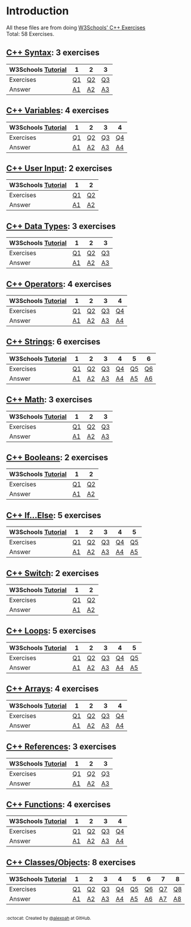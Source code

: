 # Introduction
All these files are from doing [W3Schools' C++ Exercises](https://www.w3schools.com/cpp/exercise.asp)  
Total: 58 Exercises.

## [C++ Syntax](./CPP-Syntax): 3 exercises
| W3Schools [Tutorial](https://www.w3schools.com/cpp/cpp_syntax.asp) | 1 | 2 | 3 |
| :--- | --- | --- | --- |
| Exercises | [Q1](https://www.w3schools.com/cpp/exercise.asp?filename=exercise_syntax1) | [Q2](https://www.w3schools.com/cpp/exercise.asp?filename=exercise_syntax2) | [Q3](https://www.w3schools.com/cpp/exercise.asp?filename=exercise_syntax3) |
| Answer | [A1](./CPP-Syntax/cppSyntaxE1.cpp) | [A2](./CPP-Syntax/cppSyntaxE2.cpp) | [A3](./CPP-Syntax/cppSyntaxE3.cpp) |

## [C++ Variables](./CPP-Variables): 4 exercises
| W3Schools [Tutorial](https://www.w3schools.com/cpp/cpp_variables.asp) | 1 | 2 | 3 | 4 |
| :--- | --- | --- | --- | --- |
| Exercises | [Q1](https://www.w3schools.com/cpp/exercise.asp?filename=exercise_variables1) | [Q2](https://www.w3schools.com/cpp/exercise.asp?filename=exercise_variables2) | [Q3](https://www.w3schools.com/cpp/exercise.asp?filename=exercise_variables3) | [Q4](https://www.w3schools.com/cpp/exercise.asp?filename=exercise_variables4) |
| Answer | [A1](./CPP-Variables/cppVariablesE1.cpp) | [A2](./CPP-Variables/cppVariablesE2.cpp) | [A3](./CPP-Variables/cppVariablesE3.cpp) | [A4](./CPP-Variables/cppVariablesE4.cpp) |

## [C++ User Input](./CPP-UserInput): 2 exercises
| W3Schools [Tutorial](https://www.w3schools.com/cpp/cpp_user_input.asp) | 1 | 2 |
| :--- | --- | --- |
| Exercises | [Q1](https://www.w3schools.com/cpp/exercise.asp?filename=exercise_user_input1) | [Q2](https://www.w3schools.com/cpp/exercise.asp?filename=exercise_user_input2) |
| Answer | [A1](./CPP-UserInput/cppUserInputE1.cpp) | [A2](./CPP-UserInput/cppUserInputE2.cpp) |

## [C++ Data Types](./CPP-DataTypes): 3 exercises
| W3Schools [Tutorial](https://www.w3schools.com/cpp/cpp_data_types.asp) | 1 | 2 | 3 |
| :--- | --- | --- | --- |
| Exercises | [Q1](https://www.w3schools.com/cpp/exercise.asp?filename=exercise_data_types1) | [Q2](https://www.w3schools.com/cpp/exercise.asp?filename=exercise_data_types2) | [Q3](https://www.w3schools.com/cpp/exercise.asp?filename=exercise_data_types3) |
| Answer | [A1](./CPP-DataTypes/cppDataTypesE1.cpp) | [A2](./CPP-DataTypes/cppDataTypesE2.cpp) | [A3](./CPP-DataTypes/cppDataTypesE3.cpp) |

## [C++ Operators](./CPP-Operators): 4 exercises
| W3Schools [Tutorial](https://www.w3schools.com/cpp/cpp_operators.asp) | 1 | 2 | 3 | 4 |
| :--- | --- | --- | --- | --- |
| Exercises | [Q1](https://www.w3schools.com/cpp/exercise.asp?filename=exercise_operators1) | [Q2](https://www.w3schools.com/cpp/exercise.asp?filename=exercise_operators2) | [Q3](https://www.w3schools.com/cpp/exercise.asp?filename=exercise_operators3) | [Q4](https://www.w3schools.com/cpp/exercise.asp?filename=exercise_operators4) |
| Answer | [A1](./CPP-Operators/cppOperatorsE1.cpp) | [A2](./CPP-Operators/cppOperatorsE2.cpp) | [A3](./CPP-Operators/cppOperatorsE3.cpp) | [A4](./CPP-Operators/cppOperatorsE4.cpp) |

## [C++ Strings](./CPP-Strings): 6 exercises
| W3Schools [Tutorial](https://www.w3schools.com/cpp/cpp_strings.asp) | 1 | 2 | 3 | 4 | 5 | 6 |
| :--- | --- | --- | --- | --- | --- | --- |
| Exercises | [Q1](https://www.w3schools.com/cpp/exercise.asp?filename=exercise_strings1) | [Q2](https://www.w3schools.com/cpp/exercise.asp?filename=exercise_strings2) | [Q3](https://www.w3schools.com/cpp/exercise.asp?filename=exercise_strings3) | [Q4](https://www.w3schools.com/cpp/exercise.asp?filename=exercise_strings4) | [Q5](https://www.w3schools.com/cpp/exercise.asp?filename=exercise_strings5) | [Q6](https://www.w3schools.com/cpp/exercise.asp?filename=exercise_strings6) |
| Answer | [A1](./CPP-Strings/cppStringsE1.cpp) | [A2](./CPP-Strings/cppStringsE2.cpp) | [A3](./CPP-Strings/cppStringsE3.cpp) | [A4](./CPP-Strings/cppStringsE4.cpp) | [A5](./CPP-Strings/cppStringsE5.cpp) | [A6](./CPP-Strings/cppStringsE6.cpp) |

## [C++ Math](./CPP-Math): 3 exercises
| W3Schools [Tutorial](https://www.w3schools.com/cpp/cpp_math.asp) | 1 | 2 | 3 |
| :--- | --- | --- | --- |
| Exercises | [Q1](https://www.w3schools.com/cpp/exercise.asp?filename=exercise_math1) | [Q2](https://www.w3schools.com/cpp/exercise.asp?filename=exercise_math2) | [Q3](https://www.w3schools.com/cpp/exercise.asp?filename=exercise_math3) |
| Answer | [A1](./CPP-Math/cppMathE1.cpp) | [A2](./CPP-Math/cppMathE2.cpp) | [A3](./CPP-Math/cppMathE3.cpp) |

## [C++ Booleans](./CPP-Booleans): 2 exercises
| W3Schools [Tutorial](https://www.w3schools.com/cpp/cpp_booleans.asp) | 1 | 2 |
| :--- | --- | --- |
| Exercises | [Q1](https://www.w3schools.com/cpp/exercise.asp?filename=exercise_booleans1) | [Q2](https://www.w3schools.com/cpp/exercise.asp?filename=exercise_booleans2) |
| Answer | [A1](./CPP-Booleans/cppBooleansE1.cpp) | [A2](./CPP-Booleans/cppBooleansE2.cpp) |

## [C++ If...Else](./CPP-IfElse): 5 exercises
| W3Schools [Tutorial](https://www.w3schools.com/cpp/cpp_conditions.asp) | 1 | 2 | 3 | 4 | 5 |
| :--- | --- | --- | --- | --- | --- |
| Exercises | [Q1](https://www.w3schools.com/cpp/exercise.asp?filename=exercise_conditions1) | [Q2](https://www.w3schools.com/cpp/exercise.asp?filename=exercise_conditions2) | [Q3](https://www.w3schools.com/cpp/exercise.asp?filename=exercise_conditions3) | [Q4](https://www.w3schools.com/cpp/exercise.asp?filename=exercise_conditions4) | [Q5](https://www.w3schools.com/cpp/exercise.asp?filename=exercise_conditions5) |
| Answer | [A1](./CPP-IfElse/cppIfElseE1.cpp) | [A2](./CPP-IfElse/cppIfElseE2.cpp) | [A3](./CPP-IfElse/cppIfElseE3.cpp) | [A4](./CPP-IfElse/cppIfElseE4.cpp) | [A5](./CPP-IfElse/cppIfElseE5.cpp) |

## [C++ Switch](./CPP-Switch): 2 exercises
| W3Schools [Tutorial](https://www.w3schools.com/cpp/cpp_switch.asp) | 1 | 2 |
| :--- | --- | --- |
| Exercises | [Q1](https://www.w3schools.com/cpp/exercise.asp?filename=exercise_switch1) | [Q2](https://www.w3schools.com/cpp/exercise.asp?filename=exercise_switch2) |
| Answer | [A1](./CPP-Switch/cppSwitchE1.cpp) | [A2](./CPP-Switch/cppSwitchE2.cpp) |

## [C++ Loops](./CPP-Loops): 5 exercises
| W3Schools [Tutorial](https://www.w3schools.com/cpp/cpp_while_loop.asp) | 1 | 2 | 3 | 4 | 5 |
| :--- | --- | --- | --- | --- | --- |
| Exercises | [Q1](https://www.w3schools.com/cpp/exercise.asp?filename=exercise_while_loop1) | [Q2](https://www.w3schools.com/cpp/exercise.asp?filename=exercise_while_loop2) | [Q3](https://www.w3schools.com/cpp/exercise.asp?filename=exercise_while_loop3) | [Q4](https://www.w3schools.com/cpp/exercise.asp?filename=exercise_while_loop4) | [Q5](https://www.w3schools.com/cpp/exercise.asp?filename=exercise_while_loop5) |
| Answer | [A1](./CPP-Loops/cppLoopsE1.cpp) | [A2](./CPP-Loops/cppLoopsE2.cpp) | [A3](./CPP-Loops/cppLoopsE3.cpp) | [A4](./CPP-Loops/cppLoopsE4.cpp) | [A5](./CPP-Loops/cppLoopsE5.cpp) |

## [C++ Arrays](./CPP-Arrays): 4 exercises
| W3Schools [Tutorial](https://www.w3schools.com/cpp/cpp_arrays.asp) | 1 | 2 | 3 | 4 |
| :--- | --- | --- | --- | --- |
| Exercises | [Q1](https://www.w3schools.com/cpp/exercise.asp?filename=exercise_arrays1) | [Q2](https://www.w3schools.com/cpp/exercise.asp?filename=exercise_arrays2) | [Q3](https://www.w3schools.com/cpp/exercise.asp?filename=exercise_arrays3) | [Q4](https://www.w3schools.com/cpp/exercise.asp?filename=exercise_arrays4) |
| Answer | [A1](./CPP-Arrays/cppArraysE1.cpp) | [A2](./CPP-Arrays/cppArraysE2.cpp) | [A3](./CPP-Arrays/cppArraysE3.cpp) | [A4](./CPP-Arrays/cppArraysE4.cpp) |

## [C++ References](./CPP-References): 3 exercises
| W3Schools [Tutorial](https://www.w3schools.com/cpp/cpp_references.asp) | 1 | 2 | 3 |
| :--- | --- | --- | --- |
| Exercises | [Q1](https://www.w3schools.com/cpp/exercise.asp?filename=exercise_references1) | [Q2](https://www.w3schools.com/cpp/exercise.asp?filename=exercise_references2) | [Q3](https://www.w3schools.com/cpp/exercise.asp?filename=exercise_references3) |
| Answer | [A1](./CPP-References/cppReferencesE1.cpp) | [A2](./CPP-References/cppReferencesE2.cpp) | [A3](./CPP-References/cppReferencesE3.cpp) |

## [C++ Functions](./CPP-Functions): 4 exercises
| W3Schools [Tutorial](https://www.w3schools.com/cpp/cpp_functions.asp) | 1 | 2 | 3 | 4 |
| :--- | --- | --- | --- | --- |
| Exercises | [Q1](https://www.w3schools.com/cpp/exercise.asp?filename=exercise_functions1) | [Q2](https://www.w3schools.com/cpp/exercise.asp?filename=exercise_functions2) | [Q3](https://www.w3schools.com/cpp/exercise.asp?filename=exercise_functions3) | [Q4](https://www.w3schools.com/cpp/exercise.asp?filename=exercise_functions4) |
| Answer | [A1](./CPP-Functions/cppFunctionsE1.cpp) | [A2](./CPP-Functions/cppFunctionsE2.cpp) | [A3](./CPP-Functions/cppFunctionsE3.cpp) | [A4](./CPP-Functions/cppFunctionsE4.cpp) |

## [C++ Classes/Objects](./CPP-Classes_Objects): 8 exercises
| W3Schools [Tutorial](https://www.w3schools.com/cpp/cpp_classes.asp) | 1 | 2 | 3 | 4 | 5 | 6 | 7 | 8 |
| :--- | --- | --- | --- | --- | --- | --- | --- | --- |
| Exercises | [Q1](https://www.w3schools.com/cpp/exercise.asp?filename=exercise_classes1) | [Q2](https://www.w3schools.com/cpp/exercise.asp?filename=exercise_classes2) | [Q3](https://www.w3schools.com/cpp/exercise.asp?filename=exercise_classes3) | [Q4](https://www.w3schools.com/cpp/exercise.asp?filename=exercise_classes4) | [Q5](https://www.w3schools.com/cpp/exercise.asp?filename=exercise_classes5) | [Q6](https://www.w3schools.com/cpp/exercise.asp?filename=exercise_classes6) | [Q7](https://www.w3schools.com/cpp/exercise.asp?filename=exercise_classes7) | [Q8](https://www.w3schools.com/cpp/exercise.asp?filename=exercise_classes8) |
| Answer | [A1](./CPP-Classes_Objects/cppClasses_ObjectsE1.cpp) | [A2](./CPP-Classes_Objects/cppClasses_ObjectsE2.cpp) | [A3](./CPP-Classes_Objects/cppClasses_ObjectsE3.cpp) | [A4](./CPP-Classes_Objects/cppClasses_ObjectsE4.cpp) | [A5](./CPP-Classes_Objects/cppClasses_ObjectsE5.cpp) | [A6](./CPP-Classes_Objects/cppClasses_ObjectsE6.cpp) | [A7](./CPP-Classes_Objects/cppClasses_ObjectsE7.cpp) | [A8](./CPP-Classes_Objects/cppClasses_ObjectsE8.cpp) |

##
<sup>:octocat: Created by [@alexoah](http://github.com/alexoah) at GitHub.</sup>